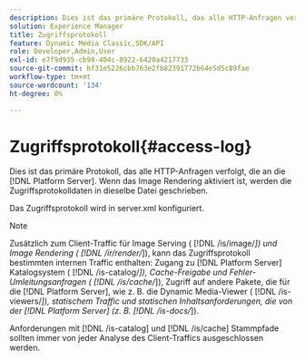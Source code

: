 ```yaml
---
description: Dies ist das primäre Protokoll, das alle HTTP-Anfragen verfolgt, die an die [!DNL Platform Server]. Wenn das Image Rendering aktiviert ist, werden die Zugriffsprotokolldaten in dieselbe Datei geschrieben.
solution: Experience Manager
title: Zugriffsprotokoll
feature: Dynamic Media Classic,SDK/API
role: Developer,Admin,User
exl-id: e7f9d935-cb98-404c-8922-6420a4217733
source-git-commit: bf31e5226cbb763e2fb82391772b64e5d5c89fae
workflow-type: tm+mt
source-wordcount: '134'
ht-degree: 0%

---
```


# Zugriffsprotokoll{#access-log}

Dies ist das primäre Protokoll, das alle HTTP-Anfragen verfolgt, die an die [!DNL Platform Server]. Wenn das Image Rendering aktiviert ist, werden die Zugriffsprotokolldaten in dieselbe Datei geschrieben.

Das Zugriffsprotokoll wird in server.xml konfiguriert.

>[!NOTE]
>
>Zusätzlich zum Client-Traffic für Image Serving ( [!DNL /is/image/*]) und Image Rendering ( [!DNL /ir/render/*]), kann das Zugriffsprotokoll bestimmten internen Traffic enthalten: Zugang zu [!DNL Platform Server] Katalogsystem ( [!DNL /is-catalog/*]), Cache-Freigabe und Fehler-Umleitungsanfragen ( [!DNL /is/cache/*]), Zugriff auf andere Pakete, die für die [!DNL Platform Server], wie z. B. die Dynamic Media-Viewer ( [!DNL /is-viewers/*]), statischem Traffic und statischen Inhaltsanforderungen, die von der [!DNL Platform Server] (z. B. [!DNL /is-docs/*]).

Anforderungen mit [!DNL /is-catalog] und [!DNL /is/cache] Stammpfade sollten immer von jeder Analyse des Client-Traffics ausgeschlossen werden.
